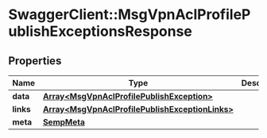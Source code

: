 # SwaggerClient::MsgVpnAclProfilePublishExceptionsResponse

## Properties
Name | Type | Description | Notes
------------ | ------------- | ------------- | -------------
**data** | [**Array&lt;MsgVpnAclProfilePublishException&gt;**](MsgVpnAclProfilePublishException.md) |  | [optional] 
**links** | [**Array&lt;MsgVpnAclProfilePublishExceptionLinks&gt;**](MsgVpnAclProfilePublishExceptionLinks.md) |  | [optional] 
**meta** | [**SempMeta**](SempMeta.md) |  | 


